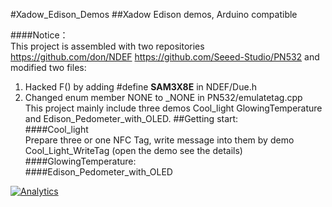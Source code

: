 #Xadow_Edison_Demos
##Xadow Edison demos, Arduino compatible

####Notice：<br>
This project is assembled with two repositories https://github.com/don/NDEF https://github.com/Seeed-Studio/PN532 and modified two files:<br>
1. Hacked F() by adding #define __SAM3X8E__ in NDEF/Due.h <br>
2. Changed enum member NONE to _NONE in PN532/emulatetag.cpp <br>
This project mainly include three demos Cool_light GlowingTemperature and Edison_Pedometer_with_OLED.
##Getting start:<br>
####Cool_light<br>
Prepare three or one NFC Tag, write message into them by demo Cool_Light_WriteTag (open the demo see the details)<br>
####GlowingTemperature:<br>
####Edison_Pedometer_with_OLED<br>
	
	
[![Analytics](https://ga-beacon.appspot.com/UA-46589105-3/Xadow_Edison_Demos)](https://github.com/igrigorik/ga-beacon)
